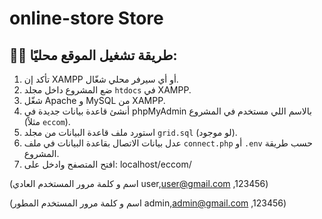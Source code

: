 # online-store Store

## 👨‍💻 طريقة تشغيل الموقع محليًا:

1. تأكد إن XAMPP أو أي سيرفر محلي شغّال.
2. ضع المشروع داخل مجلد `htdocs` في XAMPP.
3. شغّل Apache و MySQL من XAMPP.
4. أنشئ قاعدة بيانات جديدة في phpMyAdmin بالاسم اللي مستخدم في المشروع (مثلاً `eccom`).
5. استورد ملف قاعدة البيانات من مجلد `grid.sql` (لو موجود).
6. عدل بيانات الاتصال بقاعدة البيانات في ملف `connect.php` أو `.env` حسب طريقة المشروع.
7. افتح المتصفح وادخل على: localhost/eccom/  



(اسم و كلمة مرور المستخدم العادي
user,user@gmail.com ,123456)


(اسم و كلمة مرور المستخدم المطور
admin,admin@gmail.com ,123456)